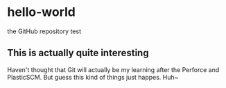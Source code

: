 # hello-world
the GitHub repository test

## This is actually quite interesting
Haven't thought that Git will actually be my learning after the Perforce and PlasticSCM. But guess this kind of things just happes. Huh~
